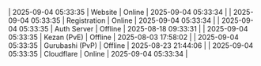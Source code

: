 | 2025-09-04 05:33:35 | Website | Online | 2025-09-04 05:33:34 |
| 2025-09-04 05:33:35 | Registration | Online | 2025-09-04 05:33:34 |
| 2025-09-04 05:33:35 | Auth Server | Offline | 2025-08-18 09:33:31 |
| 2025-09-04 05:33:35 | Kezan (PvE) | Offline | 2025-08-03 17:58:02 |
| 2025-09-04 05:33:35 | Gurubashi (PvP) | Offline | 2025-08-23 21:44:06 |
| 2025-09-04 05:33:35 | Cloudflare | Online | 2025-09-04 05:33:34 |
